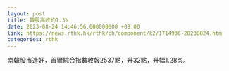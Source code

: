```yaml
---
layout: post
title: 韓股高收約1.3%
date: 2023-08-24 14:46:56.000000000 +08:00
link: https://news.rthk.hk/rthk/ch/component/k2/1714936-20230824.htm
categories: rthk
---
```


南韓股市造好，首爾綜合指數收報2537點，升32點，升幅1.28%。
